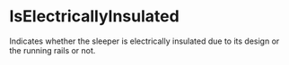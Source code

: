IsElectricallyInsulated
=======================

Indicates whether the sleeper is electrically insulated due to its design or the running rails or not.
